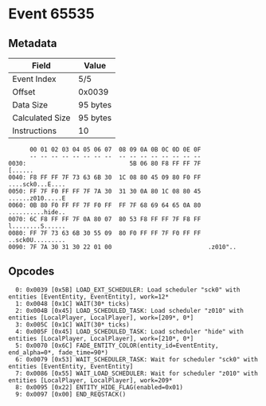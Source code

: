 # Event 65535

## Metadata

| Field           | Value    |
|-----------------|----------|
| Event Index     | 5/5      |
| Offset          | 0x0039   |
| Data Size       | 95 bytes |
| Calculated Size | 95 bytes |
| Instructions    | 10       |

```
      00 01 02 03 04 05 06 07  08 09 0A 0B 0C 0D 0E 0F
      -- -- -- -- -- -- -- --  -- -- -- -- -- -- -- --
0030:                             5B 06 80 F8 FF FF 7F           [......
0040: F8 FF FF 7F 73 63 6B 30  1C 08 80 45 09 80 F0 FF  ....sck0...E....
0050: FF 7F F0 FF FF 7F 7A 30  31 30 0A 80 1C 08 80 45  ......z010.....E
0060: 0B 80 F0 FF FF 7F F0 FF  FF 7F 68 69 64 65 0A 80  ..........hide..
0070: 6C F8 FF FF 7F 0A 80 07  80 53 F8 FF FF 7F F8 FF  l........S......
0080: FF 7F 73 63 6B 30 55 09  80 F0 FF FF 7F F0 FF FF  ..sck0U.........
0090: 7F 7A 30 31 30 22 01 00                           .z010"..        
```

## Opcodes

```
  0: 0x0039 [0x5B] LOAD_EXT_SCHEDULER: Load scheduler "sck0" with entities [EventEntity, EventEntity], work=12*
  1: 0x0048 [0x1C] WAIT(30* ticks)
  2: 0x004B [0x45] LOAD_SCHEDULED_TASK: Load scheduler "z010" with entities [LocalPlayer, LocalPlayer], work=[209*, 0*]
  3: 0x005C [0x1C] WAIT(30* ticks)
  4: 0x005F [0x45] LOAD_SCHEDULED_TASK: Load scheduler "hide" with entities [LocalPlayer, LocalPlayer], work=[210*, 0*]
  5: 0x0070 [0x6C] FADE_ENTITY_COLOR(entity_id=EventEntity, end_alpha=0*, fade_time=90*)
  6: 0x0079 [0x53] WAIT_SCHEDULER_TASK: Wait for scheduler "sck0" with entities [EventEntity, EventEntity]
  7: 0x0086 [0x55] WAIT_LOAD_SCHEDULER: Wait for scheduler "z010" with entities [LocalPlayer, LocalPlayer], work=209*
  8: 0x0095 [0x22] ENTITY_HIDE_FLAG(enabled=0x01)
  9: 0x0097 [0x00] END_REQSTACK()
```
